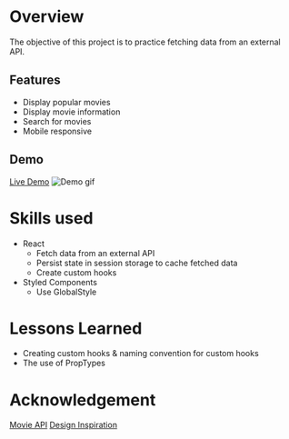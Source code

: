 # Overview
The objective of this project is to practice fetching data from an external API.
## Features
- Display popular movies
- Display movie information 
- Search for movies
- Mobile responsive
## Demo
[Live Demo](https://master--bright-parfait-e0cd13.netlify.app/)
![Demo gif](demo.gif)
# Skills used
- React
    - Fetch data from an external API
    - Persist state in session storage to cache fetched data
    - Create custom hooks
- Styled Components
    - Use GlobalStyle
# Lessons Learned
- Creating custom hooks & naming convention for custom hooks
- The use of PropTypes
# Acknowledgement
[Movie API](https://www.themoviedb.org/)
[Design Inspiration](https://www.behance.net/gallery/71530139/AMC-Cinema-Website-App)
